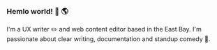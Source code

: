 ### Hemlo world!  👋 🌎

<!--
**cherylcline/cherylcline** is a ✨ _special_ ✨ repository because its `README.md` (this file) appears on your GitHub profile.
-->

I'm a UX writer ✏️ and web content editor based in the East Bay. I'm passionate about clear writing, documentation and standup comedy 🎤. 


